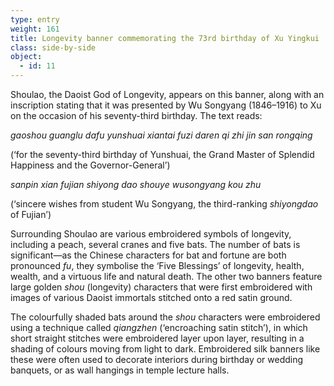 ```yaml
---
type: entry
weight: 161
title: Longevity banner commemorating the 73rd birthday of Xu Yingkui
class: side-by-side
object:
  - id: 11
---
```

Shoulao, the Daoist God of
Longevity, appears on this banner, along with an inscription stating that it was
presented by Wu Songyang (1846–1916) to Xu on the
occasion of his seventy-third birthday. The text reads:

*gaoshou guanglu dafu yunshuai xiantai fuzi daren qi zhi jin
san rongqing*

(‘for the seventy-third birthday of Yunshuai, the Grand
Master of Splendid Happiness and the Governor-General’)

*sanpin xian fujian shiyong dao shouye wusongyang kou zhu*

(‘sincere wishes from student Wu Songyang, the third-ranking
*shiyongdao* of Fujian’)

Surrounding Shoulao are various embroidered symbols
of longevity, including a peach, several cranes and five
bats. The number of bats is significant—as the Chinese
characters for bat and fortune are both pronounced *fu*, they
symbolise the ‘Five Blessings’ of longevity, health, wealth,
and a virtuous life and natural death. The other two
banners feature large golden *shou* (longevity) characters
that were first embroidered with images of various
Daoist immortals stitched onto a red satin ground.

The colourfully shaded bats around the *shou* characters
were embroidered using a technique called *qiangzhen*
(‘encroaching satin stitch’), in which short straight stitches
were embroidered layer upon layer, resulting in a shading
of colours moving from light to dark. Embroidered silk
banners like these were often used to decorate interiors
during birthday or wedding banquets, or as wall hangings
in temple lecture halls.
